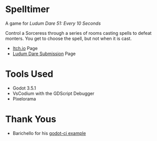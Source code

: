 # Spelltimer
A game for _Ludum Dare 51: Every 10 Seconds_

Control a Sorceress through a series of rooms casting spells to defeat monters. You get to choose the spell, but not when it is cast.

  * [Itch.io](https://witch-pixels.itch.io/ludum-dare-51-spelltimer) Page
  * [Ludum Dare Submission](https://ldjam.com/events/ludum-dare/51/spelltimer) Page

# Tools Used
  * Godot 3.5.1
  * VsCodium with the GDScript Debugger
  * Pixelorama

# Thank Yous
  * Barichello for his [godot-ci example](https://github.com/abarichello/godot-ci)